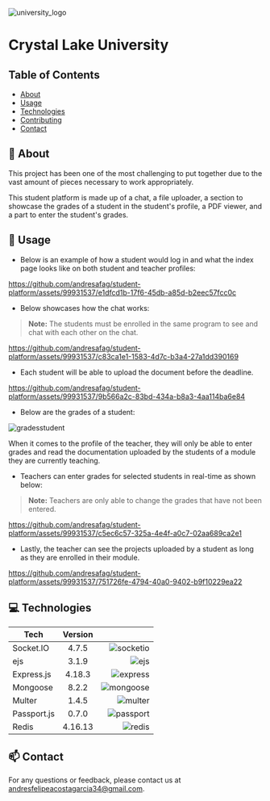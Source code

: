 ![university_logo](https://github.com/andresafag/student-platform/assets/99931537/611f20ff-9f4a-4cbc-9367-c541ec01c9d3)

# Crystal Lake University

## Table of Contents
- [About](#about)
- [Usage](#usage)
- [Technologies](#technologies)
- [Contributing](#contributing)
- [Contact](#contact)

## :trident: About

This project has been one of the most challenging to put together due to the vast amount of pieces necessary to work appropriately.

This student platform is made up of a chat, a file uploader, a section to showcase the grades of a student in the student's profile, a PDF viewer, and a part to enter the student's grades.

## :green_book: Usage

* Below is an example of how a student would log in and what the index page looks like on both student and teacher profiles:

https://github.com/andresafag/student-platform/assets/99931537/e1dfcd1b-17f6-45db-a85d-b2eec57fcc0c

* Below showcases how the chat works:
  
> **Note:** The students must be enrolled in the same program to see and chat with each other on the chat.

https://github.com/andresafag/student-platform/assets/99931537/c83ca1e1-1583-4d7c-b3a4-27a1dd390169

* Each student will be able to upload the document before the deadline.

https://github.com/andresafag/student-platform/assets/99931537/9b566a2c-83bd-434a-b8a3-4aa114ba6e84

* Below are the grades of a student:

![gradesstudent](https://github.com/andresafag/student-platform/assets/99931537/18143baa-bd96-480e-bd06-729686ec3ad8)

When it comes to the profile of the teacher, they will only be able to enter grades and read the documentation uploaded by the students of a module they are currently teaching.

* Teachers can enter grades for selected students in real-time as shown below:

> **Note:** Teachers are only able to change the grades that have not been entered.

https://github.com/andresafag/student-platform/assets/99931537/c5ec6c57-325a-4e4f-a0c7-02aa689ca2e1 

* Lastly, the teacher can see the projects uploaded by a student as long as they are enrolled in their module.

https://github.com/andresafag/student-platform/assets/99931537/751726fe-4794-40a0-9402-b9f10229ea22

## :computer: Technologies

| Tech        | Version           |   |
|-------------|:-----------------:|---:|
| Socket.IO   | 4.7.5             | ![socketio](https://github.com/andresafag/student-platform/assets/99931537/3cb9e85e-cdf4-4944-aa6b-18fd51ca8e55) |
| ejs         | 3.1.9             | ![ejs](https://github.com/andresafag/student-platform/assets/99931537/2900f740-30d9-43b1-9741-c3f8e1ea3c65) |
| Express.js  | 4.18.3            | ![express](https://github.com/andresafag/student-platform/assets/99931537/5762a280-0260-40f1-8d99-a62cd1915eb6) |
| Mongoose    | 8.2.2             | ![mongoose](https://github.com/andresafag/student-platform/assets/99931537/7a59ab70-070d-42ea-a69e-eb2c52ee2da2) |
| Multer      | 1.4.5             | ![multer](https://github.com/andresafag/student-platform/assets/99931537/1676f9f0-0fbc-42ab-b921-8ba434735fff) |
| Passport.js | 0.7.0             | ![passport](https://github.com/andresafag/student-platform/assets/99931537/8e1c2672-4daf-43c5-a452-ac4f546a8d7e) |
| Redis       | 4.16.13           | ![redis](https://github.com/andresafag/student-platform/assets/99931537/9b9ea8d4-90fd-478f-b0fd-b00a1573c964) |

## :mailbox: Contact

For any questions or feedback, please contact us at [andresfelipeacostagarcia34@gmail.com](mailto:andresfelipeacostagarcia34@gmail.com).
